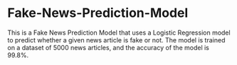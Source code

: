 # Fake-News-Prediction-Model

This is a Fake News Prediction Model that uses a Logistic Regression model to predict whether a given news article is fake or not. The model is trained on a dataset of 5000 news articles, and the accuracy of the model is 99.8%. 

